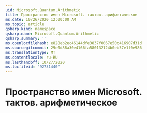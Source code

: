 ```yaml
---
uid: Microsoft.Quantum.Arithmetic
title: Пространство имен Microsoft. тактов. арифметическое
ms.date: 10/26/2020 12:00:00 AM
ms.topic: article
qsharp.kind: namespace
qsharp.name: Microsoft.Quantum.Arithmetic
qsharp.summary: ''
ms.openlocfilehash: e828eb2ec46144dfe3837f0067e50c416907d31d
ms.sourcegitcommit: 29e0d88a30e4166fa580132124b0eb57e1f0e986
ms.translationtype: MT
ms.contentlocale: ru-RU
ms.lasthandoff: 10/27/2020
ms.locfileid: "92731440"
---
```

# <a name="microsoftquantumarithmetic-namespace"></a>Пространство имен Microsoft. тактов. арифметическое



